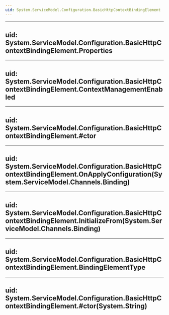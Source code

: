 ```yaml
---
uid: System.ServiceModel.Configuration.BasicHttpContextBindingElement
---
```


---
uid: System.ServiceModel.Configuration.BasicHttpContextBindingElement.Properties
---

---
uid: System.ServiceModel.Configuration.BasicHttpContextBindingElement.ContextManagementEnabled
---

---
uid: System.ServiceModel.Configuration.BasicHttpContextBindingElement.#ctor
---

---
uid: System.ServiceModel.Configuration.BasicHttpContextBindingElement.OnApplyConfiguration(System.ServiceModel.Channels.Binding)
---

---
uid: System.ServiceModel.Configuration.BasicHttpContextBindingElement.InitializeFrom(System.ServiceModel.Channels.Binding)
---

---
uid: System.ServiceModel.Configuration.BasicHttpContextBindingElement.BindingElementType
---

---
uid: System.ServiceModel.Configuration.BasicHttpContextBindingElement.#ctor(System.String)
---
